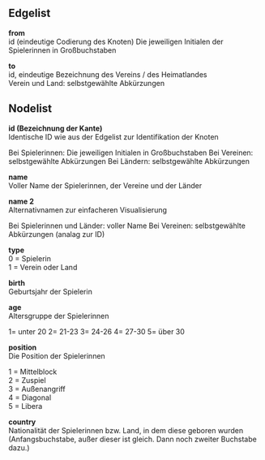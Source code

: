 ## Edgelist

**from**  
id (eindeutige Codierung des Knoten)
Die jeweiligen Initialen der Spielerinnen in Großbuchstaben

**to**  
id, eindeutige Bezeichnung des Vereins / des Heimatlandes  
Verein und Land: selbstgewählte Abkürzungen


## Nodelist

**id (Bezeichnung der Kante)**  
Identische ID wie aus der Edgelist zur Identifikation der Knoten

Bei Spielerinnen: Die jeweiligen Initialen in Großbuchstaben
Bei Vereinen: selbstgewählte Abkürzungen
Bei Ländern: selbstgewählte Abkürzungen

**name**   
Voller Name der Spielerinnen, der Vereine und der Länder  
 
**name 2**  
Alternativnamen zur einfacheren Visualisierung

Bei Spielerinnen und Länder: voller Name
Bei Vereinen: selbstgewählte Abkürzungen (analag zur ID)

**type**  
0 = Spielerin   
1 = Verein oder Land  
 
**birth**  
Geburtsjahr der Spielerin  
 
**age**  
Altersgruppe der Spielerinnen

1= unter 20
2= 21-23
3= 24-26
4= 27-30
5= über 30

**position**  
Die Position der Spielerinnen 

1 = Mittelblock  
2 = Zuspiel  
3 = Außenangriff  
4 = Diagonal  
5 = Libera  
 
**country**  
Nationalität der Spielerinnen bzw. Land, in dem diese geboren wurden (Anfangsbuchstabe, außer dieser ist gleich. Dann noch zweiter Buchstabe dazu.)  
 


